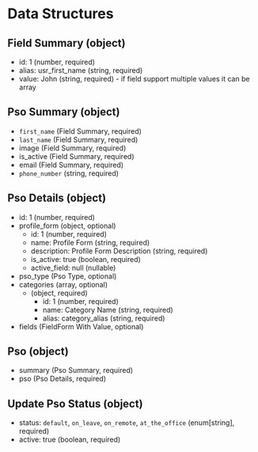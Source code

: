 # Data Structures

## Field Summary (object)
+ id: 1 (number, required)
+ alias: usr_first_name (string, required)
+ value: John (string, required) - if field support multiple values it can be array 

## Pso Summary (object)
+ `first_name` (Field Summary, required)
+ `last_name` (Field Summary, required)
+ image (Field Summary, required)
+ is_active (Field Summary, required)
+ email (Field Summary, required)
+ `phone_number` (string, required)

## Pso Details (object)
+ id: 1 (number, required)
+ profile_form (object, optional)
    + id: 1 (number, required)
    + name: Profile Form (string, required)
    + description: Profile Form Description (string, required)
    + is_active: true (boolean, required)
    + active_field: null (nullable)
+ pso_type (Pso Type, optional)
+ categories (array, optional)
    + (object, required)
        + id: 1 (number, required)
        + name: Category Name (string, required)
        + alias: category_alias (string, required)
+ fields (FieldForm With Value, optional)

## Pso (object)
+ summary (Pso Summary, required)
+ pso (Pso Details, required)

## Update Pso Status (object)
+ status: `default`, `on_leave`, `on_remote`, `at_the_office` (enum[string], required)
+ active: true (boolean, required)